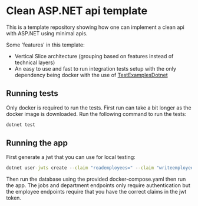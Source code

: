# Clean ASP.NET api template
This is a template repository showing how one can implement a clean api with ASP.NET using minimal apis.

Some 'features' in this template:
- Vertical Slice architecture (grouping based on features instead of technical layers)
- An easy to use and fast to run integration tests setup with the only dependency being docker with the use of [TestExamplesDotnet](https://github.com/Barsonax/TestExamplesDotnet)

## Running tests

Only docker is required to run the tests. First run can take a bit longer as the docker image is downloaded.
Run the following command to run the tests:

```cmd
dotnet test
```

## Running the app

First generate a jwt that you can use for local testing:

```cmd
dotnet user-jwts create --claim "reademployees=" --claim "writeemployees="
```

Then run the database using the provided docker-compose.yaml then run the app. The jobs and department endpoints only require authentication but the employee endpoints require that you have the correct claims in the jwt token.
